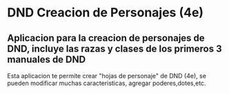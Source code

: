 # DND Creacion de Personajes (4e)
 ## Aplicacion para la creacion de personajes de DND, incluye las razas y clases de los primeros 3 manuales de DND
 Esta aplicacion te permite crear "hojas de personaje" de DND (4e), se pueden modificar muchas caracteristicas, agregar poderes,dotes,etc.
 
